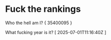 # Fuck the rankings

Who the hell am I?
{ 35400095 }

What fucking year is it?
[ 2025-07-01T11:16:40Z ]
